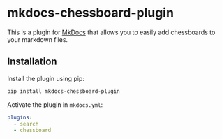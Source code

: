 # mkdocs-chessboard-plugin

This is a plugin for [MkDocs](https://www.mkdocs.org/) that allows you to easily add chessboards to your markdown files.

## Installation

Install the plugin using pip:

```bash
pip install mkdocs-chessboard-plugin
```

Activate the plugin in `mkdocs.yml`:

```yaml
plugins:
  - search
  - chessboard
```